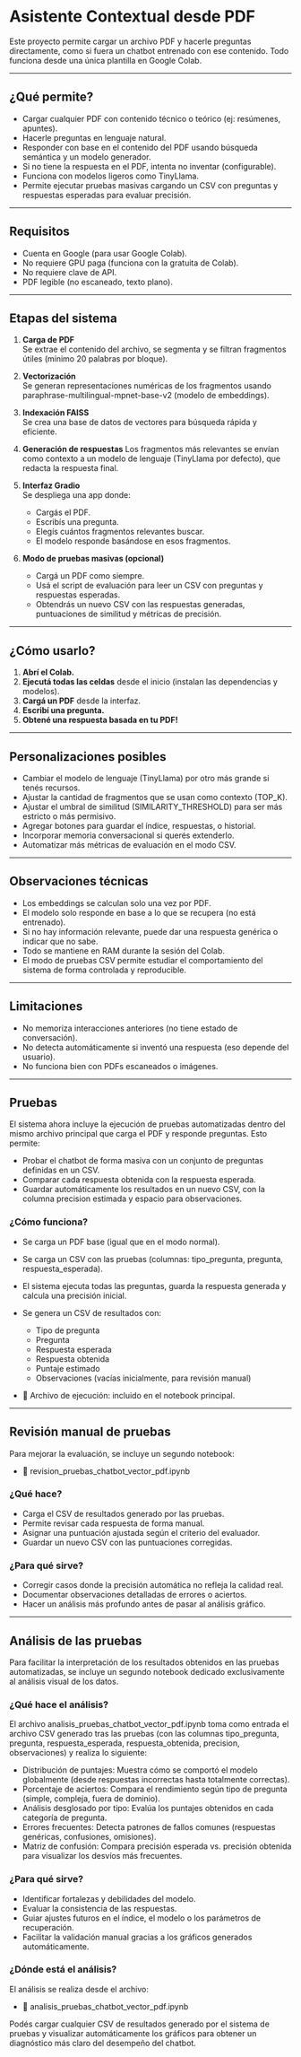 
# Asistente Contextual desde PDF

Este proyecto permite cargar un archivo PDF y hacerle preguntas directamente, como si fuera un chatbot entrenado con ese contenido. Todo funciona desde una única plantilla en Google Colab.

---

## ¿Qué permite?

- Cargar cualquier PDF con contenido técnico o teórico (ej: resúmenes, apuntes).
- Hacerle preguntas en lenguaje natural.
- Responder con base en el contenido del PDF usando búsqueda semántica y un modelo generador.
- Si no tiene la respuesta en el PDF, intenta no inventar (configurable).
- Funciona con modelos ligeros como TinyLlama.
- Permite ejecutar pruebas masivas cargando un CSV con preguntas y respuestas esperadas para evaluar precisión.

---

##  Requisitos

- Cuenta en Google (para usar Google Colab).
- No requiere GPU paga (funciona con la gratuita de Colab).
- No requiere clave de API.
- PDF legible (no escaneado, texto plano).

---

##  Etapas del sistema

1. **Carga de PDF**  
   Se extrae el contenido del archivo, se segmenta y se filtran fragmentos útiles (mínimo 20 palabras por bloque).

2. **Vectorización**  
   Se generan representaciones numéricas de los fragmentos usando paraphrase-multilingual-mpnet-base-v2 (modelo de embeddings).

3. **Indexación FAISS**  
   Se crea una base de datos de vectores para búsqueda rápida y eficiente.

4. **Generación de respuestas**
   Los fragmentos más relevantes se envían como contexto a un modelo de lenguaje (TinyLlama por defecto), que redacta la respuesta final.

5. **Interfaz Gradio**  
   Se despliega una app donde:
   - Cargás el PDF.
   - Escribís una pregunta.
   - Elegís cuántos fragmentos relevantes buscar.
   - El modelo responde basándose en esos fragmentos.

6. **Modo de pruebas masivas (opcional)**
   - Cargá un PDF como siempre.
   - Usá el script de evaluación para leer un CSV con preguntas y respuestas esperadas.
   - Obtendrás un nuevo CSV con las respuestas generadas, puntuaciones de similitud y métricas de precisión.

---

##  ¿Cómo usarlo?

1. **Abrí el Colab.**
2. **Ejecutá todas las celdas** desde el inicio (instalan las dependencias y modelos).
3. **Cargá un PDF** desde la interfaz.
4. **Escribí una pregunta.**
5. **Obtené una respuesta basada en tu PDF!**

---

##  Personalizaciones posibles

- Cambiar el modelo de lenguaje (TinyLlama) por otro más grande si tenés recursos.
- Ajustar la cantidad de fragmentos que se usan como contexto (TOP_K).
- Ajustar el umbral de similitud (SIMILARITY_THRESHOLD) para ser más estricto o más permisivo.
- Agregar botones para guardar el índice, respuestas, o historial.
- Incorporar memoria conversacional si querés extenderlo.
- Automatizar más métricas de evaluación en el modo CSV.

---

##  Observaciones técnicas

- Los embeddings se calculan solo una vez por PDF.
- El modelo solo responde en base a lo que se recupera (no está entrenado).
- Si no hay información relevante, puede dar una respuesta genérica o indicar que no sabe.
- Todo se mantiene en RAM durante la sesión del Colab.
- El modo de pruebas CSV permite estudiar el comportamiento del sistema de forma controlada y reproducible.

---

##  Limitaciones

- No memoriza interacciones anteriores (no tiene estado de conversación).
- No detecta automáticamente si inventó una respuesta (eso depende del usuario).
- No funciona bien con PDFs escaneados o imágenes.

---

##  Pruebas

El sistema ahora incluye la ejecución de pruebas automatizadas dentro del mismo archivo principal que carga el PDF y responde preguntas. Esto permite:
- Probar el chatbot de forma masiva con un conjunto de preguntas definidas en un CSV.
- Comparar cada respuesta obtenida con la respuesta esperada.
- Guardar automáticamente los resultados en un nuevo CSV, con la columna precision estimada y espacio para observaciones.

### ¿Cómo funciona?
- Se carga un PDF base (igual que en el modo normal).
- Se carga un CSV con las pruebas (columnas: tipo_pregunta, pregunta, respuesta_esperada).
- El sistema ejecuta todas las preguntas, guarda la respuesta generada y calcula una precisión inicial.
- Se genera un CSV de resultados con:
   - Tipo de pregunta
   - Pregunta
   - Respuesta esperada
   - Respuesta obtenida
   - Puntaje estimado
   - Observaciones (vacías inicialmente, para revisión manual)

- 📄 Archivo de ejecución: incluido en el notebook principal.

---

## Revisión manual de pruebas
Para mejorar la evaluación, se incluye un segundo notebook:
- 📄 revision_pruebas_chatbot_vector_pdf.ipynb

### ¿Qué hace?
- Carga el CSV de resultados generado por las pruebas.
- Permite revisar cada respuesta de forma manual.
- Asignar una puntuación ajustada según el criterio del evaluador.
- Guardar un nuevo CSV con las puntuaciones corregidas.

### ¿Para qué sirve?
- Corregir casos donde la precisión automática no refleja la calidad real.
- Documentar observaciones detalladas de errores o aciertos.
- Hacer un análisis más profundo antes de pasar al análisis gráfico.

---

##  Análisis de las pruebas
Para facilitar la interpretación de los resultados obtenidos en las pruebas automatizadas, se incluye un segundo notebook dedicado exclusivamente al análisis visual de los datos.

### ¿Qué hace el análisis?
El archivo analisis_pruebas_chatbot_vector_pdf.ipynb toma como entrada el archivo CSV generado tras las pruebas (con las columnas tipo_pregunta, pregunta, respuesta_esperada, respuesta_obtenida, precision, observaciones) y realiza lo siguiente:
- Distribución de puntajes: Muestra cómo se comportó el modelo globalmente (desde respuestas incorrectas hasta totalmente correctas).
- Porcentaje de aciertos: Compara el rendimiento según tipo de pregunta (simple, compleja, fuera de dominio).
- Análisis desglosado por tipo: Evalúa los puntajes obtenidos en cada categoría de pregunta.
- Errores frecuentes: Detecta patrones de fallos comunes (respuestas genéricas, confusiones, omisiones).
- Matriz de confusión: Compara precisión esperada vs. precisión obtenida para visualizar los desvíos más frecuentes.

### ¿Para qué sirve?
- Identificar fortalezas y debilidades del modelo.
- Evaluar la consistencia de las respuestas.
- Guiar ajustes futuros en el índice, el modelo o los parámetros de recuperación.
- Facilitar la validación manual gracias a los gráficos generados automáticamente.

### ¿Dónde está el análisis?
El análisis se realiza desde el archivo:
- 📄 analisis_pruebas_chatbot_vector_pdf.ipynb

Podés cargar cualquier CSV de resultados generado por el sistema de pruebas y visualizar automáticamente los gráficos para obtener un diagnóstico más claro del desempeño del chatbot.